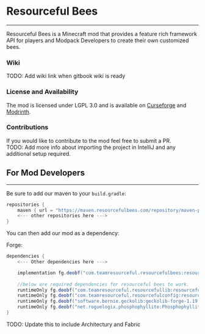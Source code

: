 # Resourceful Bees
<hr>

Resourceful Bees is a Minecraft mod that provides a feature rich framework API for players and Modpack Developers to create their own customized bees.

### Wiki

TODO: Add wiki link when gitbook wiki is ready

### License and Availability

The mod is licensed under LGPL 3.0 and is available on [Curseforge](https://www.curseforge.com/minecraft/mc-mods/resourceful-bees) and [Modrinth](https://modrinth.com/mod/resourceful-bees).

### Contributions

If you would like to contribute to the mod feel free to submit a PR.
<br>TODO: Add more info about importing the project in IntelliJ and any additional setup required.

## For Mod Developers
<hr>

Be sure to add our maven to your `build.gradle`:
```gradle
repositories {
    maven { url = "https://maven.resourcefulbees.com/repository/maven-public/" }
    <--- other repositories here --->
}
```
You can then add our mod as a dependency:

Forge:
```gradle
dependencies {
    <--- Other dependencies here --->

    implementation fg.deobf("com.teamresourceful.resourcefulbees:resourcefulbees-forge-1.19.2:1.0.0-alpha.17")
    
    //below are required dependencies for resourceful bees to work.
    runtimeOnly fg.deobf("com.teamresourceful.resourcefullib:resourcefullib-forge-1.19.2:1.1.23")
    runtimeOnly fg.deobf("com.teamresourceful.resourcefulconfig:resourcefulconfig-forge-1.19.2:1.0.20")
    runtimeOnly fg.deobf("software.bernie.geckolib:geckolib-forge-1.19:3.1.40")
    runtimeOnly fg.deobf("net.roguelogix.phosphophyllite:Phosphophyllite:0.6.0-beta.7")
}
```

TODO: Update this to include Architectury and Fabric